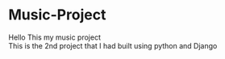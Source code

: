 # Music-Project
Hello This my music project
<br>
This is the 2nd project that I had built using python and Django
